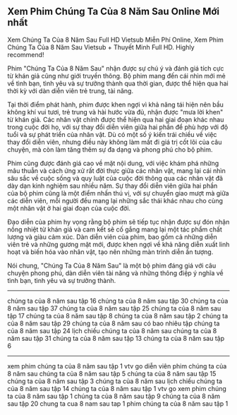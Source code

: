 ## Xem Phim Chúng Ta Của 8 Năm Sau Online Mới nhất
Xem Chúng Ta Của 8 Năm Sau Full HD Vietsub Miễn Phí Online, Xem Phim Chúng Ta Của 8 Năm Sau Vietsub + Thuyết Minh Full HD. Highly recommend!

Phim "Chúng Ta Của 8 Năm Sau" nhận được sự chú ý và đánh giá tích cực từ khán giả cũng như giới truyền thông. Bộ phim mang đến cái nhìn mới mẻ về tình bạn, tình yêu và sự trưởng thành qua thời gian, được thể hiện qua hai thời kỳ với dàn diễn viên trẻ trung, tài năng.

Tại thời điểm phát hành, phim được khen ngợi vì khả năng tái hiện nên bầu không khí vui tươi, trẻ trung và hài hước vừa đủ, nhận được "mưa lời khen" từ khán giả​​. Các nhân vật chính được thể hiện qua hai giai đoạn khác nhau trong cuộc đời họ, với sự thay đổi diễn viên giữa hai phần để phù hợp với độ tuổi và sự phát triển của nhân vật​​​​. Dù có một số ý kiến trái chiều về việc thay đổi diễn viên, nhưng điều này không làm mất đi giá trị cốt lõi của câu chuyện, mà còn làm tăng thêm sự đa dạng và phong phú cho bộ phim.

Phim cũng được đánh giá cao về mặt nội dung, với việc khám phá những mâu thuẫn và cách ứng xử rất đời thực giữa các nhân vật, mang lại cái nhìn sâu sắc về cuộc sống và quy luật của cuộc đời thông qua các nhân vật đã dày dạn kinh nghiệm sau nhiều năm​​. Sự thay đổi diễn viên giữa hai phần của bộ phim cũng là một điểm nhấn thú vị, với sự chuyển giao mượt mà giữa các diễn viên, mỗi người đều mang lại những sắc thái khác nhau cho cùng một nhân vật ở hai giai đoạn của cuộc đời​​.

Đạo diễn của phim hy vọng rằng bộ phim sẽ tiếp tục nhận được sự đón nhận nồng nhiệt từ khán giả và cam kết sẽ cố gắng mang lại một tác phẩm chất lượng và giàu cảm xúc​​. Dàn diễn viên của phim, bao gồm cả những diễn viên trẻ và những gương mặt mới, được khen ngợi về khả năng diễn xuất linh hoạt và biến hóa vào nhân vật, tạo nên những màn trình diễn ấn tượng​​.

Nói chung, "Chúng Ta Của 8 Năm Sau" là một bộ phim đáng giá với câu chuyện phong phú, dàn diễn viên tài năng và những thông điệp ý nghĩa về tình bạn, tình yêu và sự trưởng thành.
___
chúng ta của 8 năm sau tập 16
chúng ta của 8 năm sau tập 30
chúng ta của 8 năm sau tập 37
chúng ta của 8 năm sau tập 25
chúng ta của 8 năm sau tập 17
chúng ta của 8 năm sau tập 8
chúng ta của 8 năm sau tập 2
chúng ta của 8 năm sau tập 29
chúng ta của 8 năm sau có bao nhiêu tập
chúng ta của 8 năm sau tập 24
lịch chiếu chúng ta của 8 năm sau
chúng ta của 8 năm sau tập 31
chúng ta của 8 năm sau tập 13
chúng ta của 8 năm sau tập 6
___

xem phim chúng ta của 8 năm sau tập 1 vtv go
diễn viên phim chúng ta của 8 năm sau
chúng ta của 8 năm sau tập 5
chúng ta của 8 năm sau tập 15
chúng ta của 8 năm sau tập 3
chúng ta của 8 năm sau lịch chiếu
chúng ta của 8 năm sau tập 14
chúng ta của 8 năm sau tập 1 vtv go
xem phim chúng ta của 8 năm sau tập 1
chúng ta của 8 năm sau tập 9
chúng ta của 8 năm sau tập 20
chung ta cua 8 nam sau tap 1
phim chúng ta của 8 năm sau tập 1

